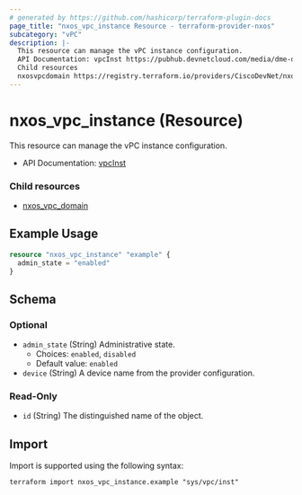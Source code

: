 ```yaml
---
# generated by https://github.com/hashicorp/terraform-plugin-docs
page_title: "nxos_vpc_instance Resource - terraform-provider-nxos"
subcategory: "vPC"
description: |-
  This resource can manage the vPC instance configuration.
  API Documentation: vpcInst https://pubhub.devnetcloud.com/media/dme-docs-10-2-2/docs/System/vpc:Inst/
  Child resources
  nxosvpcdomain https://registry.terraform.io/providers/CiscoDevNet/nxos/latest/docs/resources/vpc_domain
---
```


# nxos_vpc_instance (Resource)

This resource can manage the vPC instance configuration.

- API Documentation: [vpcInst](https://pubhub.devnetcloud.com/media/dme-docs-10-2-2/docs/System/vpc:Inst/)

### Child resources

- [nxos_vpc_domain](https://registry.terraform.io/providers/CiscoDevNet/nxos/latest/docs/resources/vpc_domain)

## Example Usage

```terraform
resource "nxos_vpc_instance" "example" {
  admin_state = "enabled"
}
```

<!-- schema generated by tfplugindocs -->
## Schema

### Optional

- `admin_state` (String) Administrative state.
  - Choices: `enabled`, `disabled`
  - Default value: `enabled`
- `device` (String) A device name from the provider configuration.

### Read-Only

- `id` (String) The distinguished name of the object.

## Import

Import is supported using the following syntax:

```shell
terraform import nxos_vpc_instance.example "sys/vpc/inst"
```
